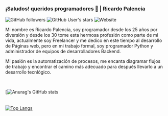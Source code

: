 ### ¡Saludos! queridos programadores 👋 | Ricardo Palencia

<img alt="GitHub followers" src="https://img.shields.io/github/followers/richardpalencia?style=social"> <img alt="GitHub User's stars" src="https://img.shields.io/github/stars/richardpalencia?style=social"> <img alt="Website" src="https://img.shields.io/website?style=social&up_message=Open&url=https%3A%2F%2Fgithub.com%2Frichardpalencia">
<br>
<p>Mi nombre es Ricardo Palencia, soy programador desde los 25 años por diversión y desde los 30 tome esta hermosa profesión como parte de mi vida, actualmente soy Freelancer y me dedico en este tiempo al desarrollo de Páginas web, pero en mi trabajo formal, soy programador Python y administrador de equipos de desarrolladores Backend. </p>

<p>Mi pasión es la automatización de procesos, me encanta diagramar flujos de trabajo y encontrar el camino más adecuado para después llevarlo a un desarrollo tecnlógico.</p>

<br>

[![Anurag's GitHub stats](https://github-readme-stats.vercel.app/api?username=richardpalencia&show_icons=true&theme=merko) 
<br><br><br>
[![Top Langs](https://github-readme-stats.vercel.app/api/top-langs/?username=richardpalencia&langs_count=12)](https://github.com/anuraghazra/github-readme-stats)
